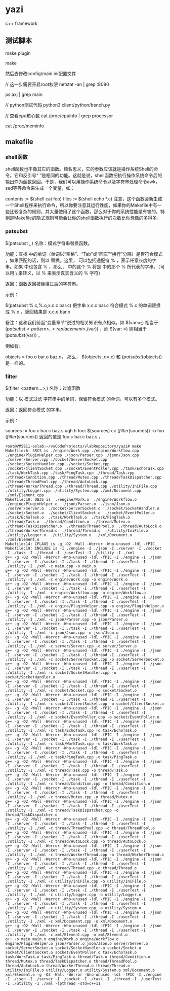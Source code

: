 # yazi
c++ framework

## 测试脚本

make plugin

make

然后去修改config/main.ini配置文件

// 这一步需要开启root权限
netstat -an | grep :8080

ps axj | grep main

// python测试代码
python3 client/python/bench.py

// 查看cpu核心数
cat /proc/cpuinfo | grep processor

cat /proc/meminfo

## makefile

### shell函数

shell函数也不像其它的函数。顾名思义，它的参数应该就是操作系统Shell的命令。它和反引号“`”是相同的功能。这就是说，shell函数把执行操作系统命令后的输出作为函数返回。于是，我们可以用操作系统命令以及字符串处理命令awk，sed等等命令来生成一个变量，如：

contents := $(shell cat foo)
files := $(shell echo *.c)
注意，这个函数会新生成一个Shell程序来执行命令，所以你要注意其运行性能，如果你的Makefile中有一些比较复杂的规则，并大量使用了这个函数，那么对于你的系统性能是有害的。特别是Makefile的隐式规则可能会让你的shell函数执行的次数比你想像的多得多。

### patsubst

$(patsubst <pattern>,<replacement>,<text>)
名称：模式字符串替换函数。

功能：查找 <text> 中的单词（单词以“空格”、“Tab”或“回车”“换行”分隔）是否符合模式 <pattern> ，如果匹配的话，则以 <replacement> 替换。这里， <pattern> 可以包括通配符 % ，表示任意长度的字串。如果 <replacement> 中也包含 % ，那么， <replacement> 中的这个 % 将是 <pattern> 中的那个 % 所代表的字串。（可以用 \ 来转义，以 \% 来表示真实含义的 % 字符）

返回：函数返回被替换过后的字符串。

示例：

$(patsubst %.c,%.o,x.c.c bar.c)
把字串 x.c.c bar.c 符合模式 %.c 的单词替换成 %.o ，返回结果是 x.c.o bar.o

备注：这和我们前面“变量章节”说过的相关知识有点相似。如 $(var:<pattern>=<replacement>;) 相当于 $(patsubst <pattern>,<replacement>,$(var)) ，而 $(var: <suffix>=<replacement>) 则相当于 $(patsubst %<suffix>,%<replacement>,$(var)) 。

例如有:

objects = foo.o bar.o baz.o，
那么， $(objects:.o=.c) 和 $(patsubst %.o,%.c,$(objects)) 是一样的。

### filter

$(filter <pattern...>,<text>)
名称：过滤函数

功能：以 <pattern> 模式过滤 <text> 字符串中的单词，保留符合模式 <pattern> 的单词。可以有多个模式。

返回：返回符合模式 <pattern> 的字串。

示例：

sources := foo.c bar.c baz.s ugh.h
foo: $(sources)
    cc $(filter %.c %.s,$(sources)) -o foo
$(filter %.c %.s,$(sources)) 返回的值是 foo.c bar.c baz.s 。

```shell
root@VM5811-oslab:~/vsCodeProjects/vlabRepository/yazi# make
Makefile:6: SRCS is ./engine/Work.cpp ./engine/Workflow.cpp ./engine/PluginHelper.cpp ./json/Parser.cpp ./json/Json.cpp ./server/Server.cpp ./socket/ServerSocket.cpp ./socket/SocketHandler.cpp ./socket/Socket.cpp ./socket/ClientSocket.cpp ./socket/EventPoller.cpp ./task/EchoTask.cpp ./task/WorkTask.cpp ./task/PingTask.cpp ./thread/Task.cpp ./thread/Condition.cpp ./thread/Mutex.cpp ./thread/TaskDispatcher.cpp ./thread/ThreadPool.cpp ./thread/AutoLock.cpp ./thread/WorkerThread.cpp ./thread/Thread.cpp ./utility/IniFile.cpp ./utility/Logger.cpp ./utility/System.cpp ./xml/Document.cpp ./xml/Element.cpp
Makefile:10: OBJS is  ./engine/Work.o  ./engine/Workflow.o  ./engine/PluginHelper.o  ./json/Parser.o  ./json/Json.o  ./server/Server.o  ./socket/ServerSocket.o  ./socket/SocketHandler.o  ./socket/Socket.o  ./socket/ClientSocket.o  ./socket/EventPoller.o  ./task/EchoTask.o  ./task/WorkTask.o  ./task/PingTask.o  ./thread/Task.o  ./thread/Condition.o  ./thread/Mutex.o  ./thread/TaskDispatcher.o  ./thread/ThreadPool.o  ./thread/AutoLock.o  ./thread/WorkerThread.o  ./thread/Thread.o  ./utility/IniFile.o  ./utility/Logger.o  ./utility/System.o  ./xml/Document.o  ./xml/Element.o
Makefile:14: CFLAGS is -g -O2 -Wall -Werror -Wno-unused -ldl -fPIC
Makefile:19: INCLUDE is -I ./engine -I ./json -I ./server -I ./socket -I ./task -I ./thread -I ./userTest -I ./utility -I ./xml
g++ -g -O2 -Wall -Werror -Wno-unused -ldl -fPIC -I ./engine -I ./json -I ./server -I ./socket -I ./task -I ./thread -I ./userTest -I ./utility -I ./xml -c main.cpp -o main.o
g++ -g -O2 -Wall -Werror -Wno-unused -ldl -fPIC -I ./engine -I ./json -I ./server -I ./socket -I ./task -I ./thread -I ./userTest -I ./utility -I ./xml -c engine/Work.cpp -o engine/Work.o
g++ -g -O2 -Wall -Werror -Wno-unused -ldl -fPIC -I ./engine -I ./json -I ./server -I ./socket -I ./task -I ./thread -I ./userTest -I ./utility -I ./xml -c engine/Workflow.cpp -o engine/Workflow.o
g++ -g -O2 -Wall -Werror -Wno-unused -ldl -fPIC -I ./engine -I ./json -I ./server -I ./socket -I ./task -I ./thread -I ./userTest -I ./utility -I ./xml -c engine/PluginHelper.cpp -o engine/PluginHelper.o
g++ -g -O2 -Wall -Werror -Wno-unused -ldl -fPIC -I ./engine -I ./json -I ./server -I ./socket -I ./task -I ./thread -I ./userTest -I ./utility -I ./xml -c json/Parser.cpp -o json/Parser.o
g++ -g -O2 -Wall -Werror -Wno-unused -ldl -fPIC -I ./engine -I ./json -I ./server -I ./socket -I ./task -I ./thread -I ./userTest -I ./utility -I ./xml -c json/Json.cpp -o json/Json.o
g++ -g -O2 -Wall -Werror -Wno-unused -ldl -fPIC -I ./engine -I ./json -I ./server -I ./socket -I ./task -I ./thread -I ./userTest -I ./utility -I ./xml -c server/Server.cpp -o server/Server.o
g++ -g -O2 -Wall -Werror -Wno-unused -ldl -fPIC -I ./engine -I ./json -I ./server -I ./socket -I ./task -I ./thread -I ./userTest -I ./utility -I ./xml -c socket/ServerSocket.cpp -o socket/ServerSocket.o
g++ -g -O2 -Wall -Werror -Wno-unused -ldl -fPIC -I ./engine -I ./json -I ./server -I ./socket -I ./task -I ./thread -I ./userTest -I ./utility -I ./xml -c socket/SocketHandler.cpp -o socket/SocketHandler.o
g++ -g -O2 -Wall -Werror -Wno-unused -ldl -fPIC -I ./engine -I ./json -I ./server -I ./socket -I ./task -I ./thread -I ./userTest -I ./utility -I ./xml -c socket/Socket.cpp -o socket/Socket.o
g++ -g -O2 -Wall -Werror -Wno-unused -ldl -fPIC -I ./engine -I ./json -I ./server -I ./socket -I ./task -I ./thread -I ./userTest -I ./utility -I ./xml -c socket/ClientSocket.cpp -o socket/ClientSocket.o
g++ -g -O2 -Wall -Werror -Wno-unused -ldl -fPIC -I ./engine -I ./json -I ./server -I ./socket -I ./task -I ./thread -I ./userTest -I ./utility -I ./xml -c socket/EventPoller.cpp -o socket/EventPoller.o
g++ -g -O2 -Wall -Werror -Wno-unused -ldl -fPIC -I ./engine -I ./json -I ./server -I ./socket -I ./task -I ./thread -I ./userTest -I ./utility -I ./xml -c task/EchoTask.cpp -o task/EchoTask.o
g++ -g -O2 -Wall -Werror -Wno-unused -ldl -fPIC -I ./engine -I ./json -I ./server -I ./socket -I ./task -I ./thread -I ./userTest -I ./utility -I ./xml -c task/WorkTask.cpp -o task/WorkTask.o
g++ -g -O2 -Wall -Werror -Wno-unused -ldl -fPIC -I ./engine -I ./json -I ./server -I ./socket -I ./task -I ./thread -I ./userTest -I ./utility -I ./xml -c task/PingTask.cpp -o task/PingTask.o
g++ -g -O2 -Wall -Werror -Wno-unused -ldl -fPIC -I ./engine -I ./json -I ./server -I ./socket -I ./task -I ./thread -I ./userTest -I ./utility -I ./xml -c thread/Task.cpp -o thread/Task.o
g++ -g -O2 -Wall -Werror -Wno-unused -ldl -fPIC -I ./engine -I ./json -I ./server -I ./socket -I ./task -I ./thread -I ./userTest -I ./utility -I ./xml -c thread/Condition.cpp -o thread/Condition.o
g++ -g -O2 -Wall -Werror -Wno-unused -ldl -fPIC -I ./engine -I ./json -I ./server -I ./socket -I ./task -I ./thread -I ./userTest -I ./utility -I ./xml -c thread/Mutex.cpp -o thread/Mutex.o
g++ -g -O2 -Wall -Werror -Wno-unused -ldl -fPIC -I ./engine -I ./json -I ./server -I ./socket -I ./task -I ./thread -I ./userTest -I ./utility -I ./xml -c thread/TaskDispatcher.cpp -o thread/TaskDispatcher.o
g++ -g -O2 -Wall -Werror -Wno-unused -ldl -fPIC -I ./engine -I ./json -I ./server -I ./socket -I ./task -I ./thread -I ./userTest -I ./utility -I ./xml -c thread/ThreadPool.cpp -o thread/ThreadPool.o
g++ -g -O2 -Wall -Werror -Wno-unused -ldl -fPIC -I ./engine -I ./json -I ./server -I ./socket -I ./task -I ./thread -I ./userTest -I ./utility -I ./xml -c thread/AutoLock.cpp -o thread/AutoLock.o
g++ -g -O2 -Wall -Werror -Wno-unused -ldl -fPIC -I ./engine -I ./json -I ./server -I ./socket -I ./task -I ./thread -I ./userTest -I ./utility -I ./xml -c thread/WorkerThread.cpp -o thread/WorkerThread.o
g++ -g -O2 -Wall -Werror -Wno-unused -ldl -fPIC -I ./engine -I ./json -I ./server -I ./socket -I ./task -I ./thread -I ./userTest -I ./utility -I ./xml -c thread/Thread.cpp -o thread/Thread.o
g++ -g -O2 -Wall -Werror -Wno-unused -ldl -fPIC -I ./engine -I ./json -I ./server -I ./socket -I ./task -I ./thread -I ./userTest -I ./utility -I ./xml -c utility/IniFile.cpp -o utility/IniFile.o
g++ -g -O2 -Wall -Werror -Wno-unused -ldl -fPIC -I ./engine -I ./json -I ./server -I ./socket -I ./task -I ./thread -I ./userTest -I ./utility -I ./xml -c utility/Logger.cpp -o utility/Logger.o
g++ -g -O2 -Wall -Werror -Wno-unused -ldl -fPIC -I ./engine -I ./json -I ./server -I ./socket -I ./task -I ./thread -I ./userTest -I ./utility -I ./xml -c utility/System.cpp -o utility/System.o
g++ -g -O2 -Wall -Werror -Wno-unused -ldl -fPIC -I ./engine -I ./json -I ./server -I ./socket -I ./task -I ./thread -I ./userTest -I ./utility -I ./xml -c xml/Document.cpp -o xml/Document.o
g++ -g -O2 -Wall -Werror -Wno-unused -ldl -fPIC -I ./engine -I ./json -I ./server -I ./socket -I ./task -I ./thread -I ./userTest -I ./utility -I ./xml -c xml/Element.cpp -o xml/Element.o
g++ -o main main.o engine/Work.o engine/Workflow.o engine/PluginHelper.o json/Parser.o json/Json.o server/Server.o socket/ServerSocket.o socket/SocketHandler.o socket/Socket.o socket/ClientSocket.o socket/EventPoller.o task/EchoTask.o task/WorkTask.o task/PingTask.o thread/Task.o thread/Condition.o thread/Mutex.o thread/TaskDispatcher.o thread/ThreadPool.o thread/AutoLock.o thread/WorkerThread.o thread/Thread.o utility/IniFile.o utility/Logger.o utility/System.o xml/Document.o xml/Element.o -g -O2 -Wall -Werror -Wno-unused -ldl -fPIC -I ./engine -I ./json -I ./server -I ./socket -I ./task -I ./thread -I ./userTest -I ./utility -I ./xml -lpthread -std=c++11
```

